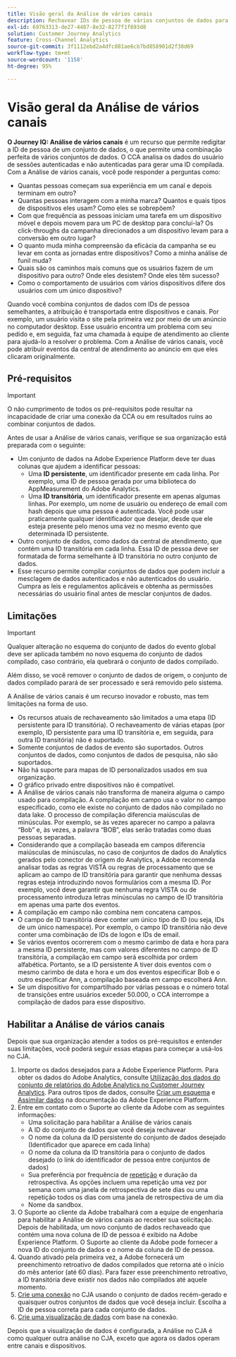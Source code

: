 ```yaml
---
title: Visão geral da Análise de vários canais
description: Rechavear IDs de pessoa de vários conjuntos de dados para compilar pessoas.
exl-id: 69763313-de27-4487-8e32-8277f1f693d8
solution: Customer Journey Analytics
feature: Cross-Channel Analytics
source-git-commit: 3f1112ebd2a4dfc881ae6cb7bd858901d2f38d69
workflow-type: tm+mt
source-wordcount: '1158'
ht-degree: 95%

---
```


# Visão geral da Análise de vários canais

**O Journey IQ: Análise de vários canais** é um recurso que permite redigitar a ID de pessoa de um conjunto de dados, o que permite uma combinação perfeita de vários conjuntos de dados. O CCA analisa os dados do usuário de sessões autenticadas e não autenticadas para gerar uma ID compilada. Com a Análise de vários canais, você pode responder a perguntas como:

* Quantas pessoas começam sua experiência em um canal e depois terminam em outro?
* Quantas pessoas interagem com a minha marca? Quantos e quais tipos de dispositivos eles usam? Como eles se sobrepõem?
* Com que frequência as pessoas iniciam uma tarefa em um dispositivo móvel e depois movem para um PC de desktop para concluí-la? Os click-throughs da campanha direcionados a um dispositivo levam para a conversão em outro lugar?
* O quanto muda minha compreensão da eficácia da campanha se eu levar em conta as jornadas entre dispositivos? Como a minha análise de funil muda?
* Quais são os caminhos mais comuns que os usuários fazem de um dispositivo para outro? Onde eles desistem? Onde eles têm sucesso?
* Como o comportamento de usuários com vários dispositivos difere dos usuários com um único dispositivo?

Quando você combina conjuntos de dados com IDs de pessoa semelhantes, a atribuição é transportada entre dispositivos e canais. Por exemplo, um usuário visita o site pela primeira vez por meio de um anúncio no computador desktop. Esse usuário encontra um problema com seu pedido e, em seguida, faz uma chamada à equipe de atendimento ao cliente para ajudá-lo a resolver o problema. Com a Análise de vários canais, você pode atribuir eventos da central de atendimento ao anúncio em que eles clicaram originalmente.

## Pré-requisitos

>[!IMPORTANT]
>
>O não cumprimento de todos os pré-requisitos pode resultar na incapacidade de criar uma conexão da CCA ou em resultados ruins ao combinar conjuntos de dados.

Antes de usar a Análise de vários canais, verifique se sua organização está preparada com o seguinte:

* Um conjunto de dados na Adobe Experience Platform deve ter duas colunas que ajudem a identificar pessoas:
   * Uma **ID persistente**, um identificador presente em cada linha. Por exemplo, uma ID de pessoa gerada por uma biblioteca do AppMeasurement do Adobe Analytics.
   * Uma **ID transitória**, um identificador presente em apenas algumas linhas. Por exemplo, um nome de usuário ou endereço de email com hash depois que uma pessoa é autenticada. Você pode usar praticamente qualquer identificador que desejar, desde que ele esteja presente pelo menos uma vez no mesmo evento que determinada ID persistente.
* Outro conjunto de dados, como dados da central de atendimento, que contém uma ID transitória em cada linha. Essa ID de pessoa deve ser formatada de forma semelhante à ID transitória no outro conjunto de dados.
* Esse recurso permite compilar conjuntos de dados que podem incluir a mesclagem de dados autenticados e não autenticados do usuário. Cumpra as leis e regulamentos aplicáveis e obtenha as permissões necessárias do usuário final antes de mesclar conjuntos de dados.

## Limitações

>[!IMPORTANT]
>
>Qualquer alteração no esquema do conjunto de dados do evento global deve ser aplicada também no novo esquema do conjunto de dados compilado, caso contrário, ela quebrará o conjunto de dados compilado.
>
>Além disso, se você remover o conjunto de dados de origem, o conjunto de dados compilado parará de ser processado e será removido pelo sistema.

A Análise de vários canais  é um recurso inovador e robusto, mas tem limitações na forma de uso.

* Os recursos atuais de rechaveamento são limitados a uma etapa (ID persistente para ID transitória). O rechaveamento de várias etapas (por exemplo, ID persistente para uma ID transitória e, em seguida, para outra ID transitória) não é suportado.
* Somente conjuntos de dados de evento são suportados. Outros conjuntos de dados, como conjuntos de dados de pesquisa, não são suportados.
* Não há suporte para mapas de ID personalizados usados em sua organização.
* O gráfico privado entre dispositivos não é compatível.
* A Análise de vários canais não transforma de maneira alguma o campo usado para compilação. A compilação em campo usa o valor no campo especificado, como ele existe no conjunto de dados não compilado no data lake. O processo de compilação diferencia maiúsculas de minúsculas. Por exemplo, se às vezes aparecer no campo a palavra “Bob” e, às vezes, a palavra “BOB”, elas serão tratadas como duas pessoas separadas.
* Considerando que a compilação baseada em campos diferencia maiúsculas de minúsculas, no caso de conjuntos de dados do Analytics gerados pelo conector de origem do Analytics, a Adobe recomenda analisar todas as regras VISTA ou regras de processamento que se aplicam ao campo de ID transitória para garantir que nenhuma dessas regras esteja introduzindo novos formulários com a mesma ID. Por exemplo, você deve garantir que nenhuma regra VISTA ou de processamento introduza letras minúsculas no campo de ID transitória em apenas uma parte dos eventos.
* A compilação em campo não combina nem concatena campos.
* O campo de ID transitória deve conter um único tipo de ID (ou seja, IDs de um único namespace). Por exemplo, o campo ID transitória não deve conter uma combinação de IDs de logon e IDs de email.
* Se vários eventos ocorrerem com o mesmo carimbo de data e hora para a mesma ID persistente, mas com valores diferentes no campo de ID transitória, a compilação em campo será escolhida por ordem alfabética. Portanto, se a ID persistente A tiver dois eventos com o mesmo carimbo de data e hora e um dos eventos especificar Bob e o outro especificar Ann, a compilação baseada em campo escolherá Ann.
* Se um dispositivo for compartilhado por várias pessoas e o número total de transições entre usuários exceder 50.000, o CCA interrompe a compilação de dados para esse dispositivo.


## Habilitar a Análise de vários canais

Depois que sua organização atender a todos os pré-requisitos e entender suas limitações, você poderá seguir essas etapas para começar a usá-los no CJA.

1. Importe os dados desejados para a Adobe Experience Platform. Para obter os dados do Adobe Analytics, consulte [Utilização dos dados do conjunto de relatórios do Adobe Analytics no Customer Journey Analytics](/help/getting-started/aa-vs-cja/aa-data-in-cja.md). Para outros tipos de dados, consulte [Criar um esquema](https://experienceleague.adobe.com/docs/experience-platform/xdm/tutorials/create-schema-ui.html?lang=pt-BR) e [Assimilar dados](https://experienceleague.adobe.com/docs/experience-platform/ingestion/home.html?lang=pt-BR) na documentação da Adobe Experience Platform.
1. Entre em contato com o Suporte ao cliente da Adobe com as seguintes informações:
   * Uma solicitação para habilitar a Análise de vários canais
   * A ID do conjunto de dados que você deseja rechavear
   * O nome da coluna da ID persistente do conjunto de dados desejado (Identificador que aparece em cada linha)
   * O nome da coluna da ID transitória para o conjunto de dados desejado (o link do identificador de pessoa entre conjuntos de dados)
   * Sua preferência por frequência de [repetição](replay.md) e duração da retrospectiva. As opções incluem uma repetição uma vez por semana com uma janela de retrospectiva de sete dias ou uma repetição todos os dias com uma janela de retrospectiva de um dia
   * Nome da sandbox.
1. O Suporte ao cliente da Adobe trabalhará com a equipe de engenharia para habilitar a Análise de vários canais ao receber sua solicitação. Depois de habilitada, um novo conjunto de dados rechaveado que contém uma nova coluna de ID de pessoa é exibido na Adobe Experience Platform. O Suporte ao cliente da Adobe pode fornecer a nova ID do conjunto de dados e o nome da coluna de ID de pessoa.
1. Quando ativado pela primeira vez, a Adobe fornecerá um preenchimento retroativo de dados compilados que retorna até o início do mês anterior (até 60 dias). Para fazer esse preenchimento retroativo, a ID transitória deve existir nos dados não compilados até aquele momento.
1. [Crie uma conexão](/help/connections/create-connection.md) no CJA usando o conjunto de dados recém-gerado e quaisquer outros conjuntos de dados que você deseja incluir. Escolha a ID de pessoa correta para cada conjunto de dados.
1. [Crie uma visualização de dados](/help/data-views/create-dataview.md) com base na conexão.

<!-- To do: Paragraph on backfill once product and marketing determine the best way forward. -->

Depois que a visualização de dados é configurada, a Análise no CJA é como qualquer outra análise no CJA, exceto que agora os dados operam entre canais e dispositivos.
